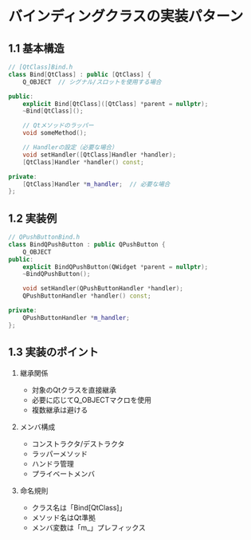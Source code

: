 # バインディングクラスの実装パターン

## 1.1 基本構造
```cpp
// [QtClass]Bind.h
class Bind[QtClass] : public [QtClass] {
    Q_OBJECT  // シグナル/スロットを使用する場合

public:
    explicit Bind[QtClass]([QtClass] *parent = nullptr);
    ~Bind[QtClass]();

    // Qtメソッドのラッパー
    void someMethod();

    // Handlerの設定（必要な場合）
    void setHandler([QtClass]Handler *handler);
    [QtClass]Handler *handler() const;

private:
    [QtClass]Handler *m_handler;  // 必要な場合
};
```

## 1.2 実装例
```cpp
// QPushButtonBind.h
class BindQPushButton : public QPushButton {
    Q_OBJECT
public:
    explicit BindQPushButton(QWidget *parent = nullptr);
    ~BindQPushButton();

    void setHandler(QPushButtonHandler *handler);
    QPushButtonHandler *handler() const;

private:
    QPushButtonHandler *m_handler;
};
```

## 1.3 実装のポイント
1. 継承関係
   - 対象のQtクラスを直接継承
   - 必要に応じてQ_OBJECTマクロを使用
   - 複数継承は避ける

2. メンバ構成
   - コンストラクタ/デストラクタ
   - ラッパーメソッド
   - ハンドラ管理
   - プライベートメンバ

3. 命名規則
   - クラス名は「Bind[QtClass]」
   - メソッド名はQt準拠
   - メンバ変数は「m_」プレフィックス
